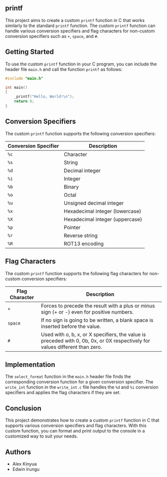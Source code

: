 ## printf
This project aims to create a custom `printf` function in C that works similarly to the standard `printf` function. The custom `printf` function can handle various conversion specifiers and flag characters for non-custom conversion specifiers such as `+`, `space`, and `#`.

## Getting Started

To use the custom `printf` function in your C program, you can include the header file `main.h` and call the function `printf` as follows:

```c
#include "main.h"

int main()
{
    _printf("Hello, World!\n");
    return 0;
}
```

## Conversion Specifiers

The custom `printf` function supports the following conversion specifiers:

| Conversion Specifier | Description |
|---------------------|-------------|
| `%c` | Character |
| `%s` | String |
| `%d` | Decimal integer |
| `%i` | Integer |
| `%b` | Binary |
| `%o` | Octal |
| `%u` | Unsigned decimal integer |
| `%x` | Hexadecimal integer (lowercase) |
| `%X` | Hexadecimal integer (uppercase) |
| `%p` | Pointer |
| `%r` | Reverse string |
| `%R` | ROT13 encoding |

## Flag Characters

The custom `printf` function supports the following flag characters for non-custom conversion specifiers:

| Flag Character | Description |
|----------------|-------------|
| `+` | Forces to precede the result with a plus or minus sign (+ or -) even for positive numbers. |
| `space` | If no sign is going to be written, a blank space is inserted before the value. |
| `#` | Used with o, b, x, or X specifiers, the value is preceded with 0, 0b, 0x, or 0X respectively for values different than zero. |

## Implementation

The `select_format` function in the `main.h` header file finds the corresponding conversion function for a given conversion specifier. The `write_int` function in the `write_int.c` file handles the `%d` and `%i` conversion specifiers and applies the flag characters if they are set.

## Conclusion

This project demonstrates how to create a custom `printf` function in C that supports various conversion specifiers and flag characters. With this custom function, you can format and print output to the console in a customized way to suit your needs.

## Authors
- Alex Kinyua
- Edwin Irungu
